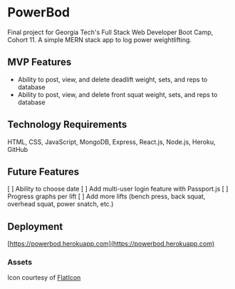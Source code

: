 # PowerBod
Final project for Georgia Tech's Full Stack Web Developer Boot Camp, Cohort 11. A simple MERN stack app to log power weightlifting.

## MVP Features
- Ability to post, view, and delete deadlift weight, sets, and reps to database
- Ability to post, view, and delete front squat weight, sets, and reps to database

## Technology Requirements
HTML, CSS, JavaScript, MongoDB, Express, React.js, Node.js, Heroku, GitHub

## Future Features
[ ] Ability to choose date
[ ] Add multi-user login feature with Passport.js
[ ] Progress graphs per lift
[ ] Add more lifts (bench press, back squat, overhead squat, power snatch, etc.)

## Deployment
[https://powerbod.herokuapp.com](https://powerbod.herokuapp.com)

### Assets
Icon courtesy of [FlatIcon](https://www.flaticon.com/)
